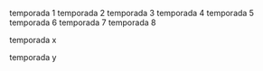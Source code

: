temporada 1
temporada 2
temporada 3
temporada 4
temporada 5
temporada 6
temporada 7
temporada 8







temporada x


temporada y
